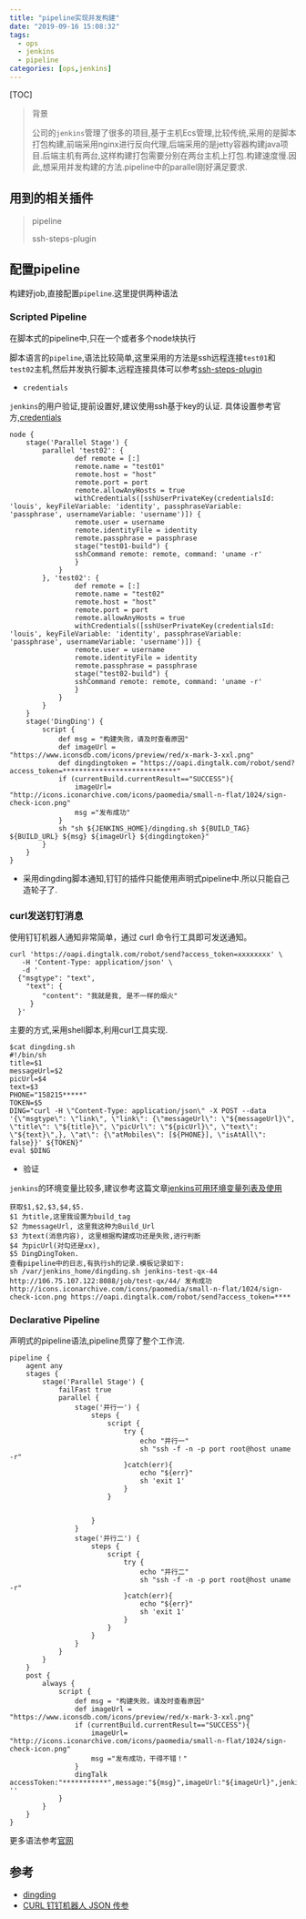 ```yaml
---
title: "pipeline实现并发构建"
date: "2019-09-16 15:08:32"
tags: 
  - ops
  - jenkins
  - pipeline
categories: [ops,jenkins]
---
```


[TOC]

> 背景
>
> 公司的`jenkins`管理了很多的项目,基于主机Ecs管理,比较传统,采用的是脚本打包构建,前端采用nginx进行反向代理,后端采用的是jetty容器构建java项目.后端主机有两台,这样构建打包需要分别在两台主机上打包.构建速度慢.因此,想采用并发构建的方法.pipeline中的parallel刚好满足要求.

## 用到的相关插件

> pipeline
>
> ssh-steps-plugin

## 配置pipeline

构建好job,直接配置`pipeline`.这里提供两种语法

### Scripted Pipeline

在脚本式的pipeline中,只在一个或者多个node块执行

脚本语言的`pipeline`,语法比较简单,这里采用的方法是ssh远程连接`test01`和`test02`主机,然后并发执行脚本,远程连接具体可以参考[ssh-steps-plugin](https://github.com/jenkinsci/ssh-steps-plugin)

- `credentials`

`jenkins`的用户验证,提前设置好,建议使用ssh基于key的认证. 具体设置参考官方,[credentials](https://jenkins.io/zh/doc/book/using/using-credentials/)

```
node {
    stage('Parallel Stage') {
        parallel 'test02': {
                def remote = [:]
                remote.name = "test01"
                remote.host = "host"
                remote.port = port
                remote.allowAnyHosts = true
                withCredentials([sshUserPrivateKey(credentialsId: 'louis', keyFileVariable: 'identity', passphraseVariable: 'passphrase', usernameVariable: 'username')]) {
                remote.user = username
                remote.identityFile = identity
                remote.passphrase = passphrase
                stage("test01-build") {
                sshCommand remote: remote, command: 'uname -r'
                }
            }
        }, 'test02': {
                def remote = [:]
                remote.name = "test02"
                remote.host = "host"
                remote.port = port
                remote.allowAnyHosts = true
                withCredentials([sshUserPrivateKey(credentialsId: 'louis', keyFileVariable: 'identity', passphraseVariable: 'passphrase', usernameVariable: 'username')]) {
                remote.user = username
                remote.identityFile = identity
                remote.passphrase = passphrase
                stage("test02-build") {
                sshCommand remote: remote, command: 'uname -r'
                }
            }
        }
    }
    stage('DingDing') {
        script {
            def msg = "构建失败，请及时查看原因"
            def imageUrl = "https://www.iconsdb.com/icons/preview/red/x-mark-3-xxl.png"
            def dingdingtoken = "https://oapi.dingtalk.com/robot/send?access_token=****************************"
            if (currentBuild.currentResult=="SUCCESS"){
                imageUrl= "http://icons.iconarchive.com/icons/paomedia/small-n-flat/1024/sign-check-icon.png"
                msg ="发布成功"
            }
            sh "sh ${JENKINS_HOME}/dingding.sh ${BUILD_TAG} ${BUILD_URL} ${msg} ${imageUrl} ${dingdingtoken}"
        }
    }
}
```

- 采用dingding脚本通知,钉钉的插件只能使用声明式pipeline中.所以只能自己造轮子了.

### curl发送钉钉消息

使用钉钉机器人通知非常简单，通过 curl 命令行工具即可发送通知。
```
curl 'https://oapi.dingtalk.com/robot/send?access_token=xxxxxxxx' \
   -H 'Content-Type: application/json' \
   -d '
  {"msgtype": "text", 
    "text": {
        "content": "我就是我, 是不一样的烟火"
     }
  }'
```

主要的方式,采用shell脚本,利用curl工具实现.

```
$cat dingding.sh
#!/bin/sh
title=$1
messageUrl=$2
picUrl=$4
text=$3
PHONE="158215*****"
TOKEN=$5
DING="curl -H \"Content-Type: application/json\" -X POST --data '{\"msgtype\": \"link\", \"link\": {\"messageUrl\": \"${messageUrl}\", \"title\": \"${title}\", \"picUrl\": \"${picUrl}\", \"text\": \"${text}\",}, \"at\": {\"atMobiles\": [${PHONE}], \"isAtAll\": false}}' ${TOKEN}"
eval $DING
```

- 验证

`jenkins`的环境变量比较多,建议参考这篇文章[jenkins可用环境变量列表及使用](https://www.cnblogs.com/EasonJim/p/6758382.html)

```
获取$1,$2,$3,$4,$5.
$1 为title,这里我设置为build_tag
$2 为messageUrl, 这里我这种为Build_Url
$3 为text(消息内容), 这里根据构建成功还是失败,进行判断
$4 为picUrl(对勾还是xx), 
$5 DingDingToken.
查看pipeline中的日志,有执行sh的记录.模板记录如下:
sh /var/jenkins_home/dingding.sh jenkins-test-qx-44 http://106.75.107.122:8088/job/test-qx/44/ 发布成功 http://icons.iconarchive.com/icons/paomedia/small-n-flat/1024/sign-check-icon.png https://oapi.dingtalk.com/robot/send?access_token=****
```

### Declarative Pipeline

声明式的pipeline语法,pipeline贯穿了整个工作流.

```
pipeline {
    agent any
    stages {
        stage('Parallel Stage') {
            failFast true
            parallel {
                stage('并行一') {
                    steps {
                        script {
                            try {
                                echo "并行一"
                                sh "ssh -f -n -p port root@host uname -r"
                            }catch(err){
                                echo "${err}"
                                sh 'exit 1'
                            }
                        }


                    }
                }
                stage('并行二') {
                    steps {
                        script {
                            try {
                                echo "并行二"
                                sh "ssh -f -n -p port root@host uname -r"
                            }catch(err){
                                echo "${err}"
                                sh 'exit 1'
                            }
                        }
                    }
                }
            }
        }
    }
    post {
        always {
            script {
                def msg = "构建失败，请及时查看原因"
                def imageUrl = "https://www.iconsdb.com/icons/preview/red/x-mark-3-xxl.png"
                if (currentBuild.currentResult=="SUCCESS"){
                    imageUrl= "http://icons.iconarchive.com/icons/paomedia/small-n-flat/1024/sign-check-icon.png"
                    msg ="发布成功，干得不错！"
                }
                dingTalk accessToken:"***********",message:"${msg}",imageUrl:"${imageUrl}",jenkinsUrl:"${BUILD_URL}",notifyPeople: ''
            }
        }
    }
}
```

更多语法参考[官网](https://jenkins.io/doc/book/pipeline/syntax/)



## 参考

- [dingding](https://ding-doc.dingtalk.com/doc#/serverapi2/ye8tup)
- [CURL 钉钉机器人 JSON 传参](https://blog.csdn.net/u011836730/article/details/80430042)

